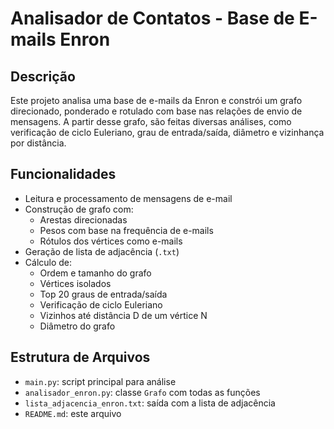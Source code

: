 # Analisador de Contatos - Base de E-mails Enron

## Descrição
Este projeto analisa uma base de e-mails da Enron e constrói um grafo direcionado, ponderado e rotulado com base nas relações de envio de mensagens. A partir desse grafo, são feitas diversas análises, como verificação de ciclo Euleriano, grau de entrada/saída, diâmetro e vizinhança por distância.

## Funcionalidades
- Leitura e processamento de mensagens de e-mail
- Construção de grafo com:
  - Arestas direcionadas
  - Pesos com base na frequência de e-mails
  - Rótulos dos vértices como e-mails
- Geração de lista de adjacência (`.txt`)
- Cálculo de:
  - Ordem e tamanho do grafo
  - Vértices isolados
  - Top 20 graus de entrada/saída
  - Verificação de ciclo Euleriano
  - Vizinhos até distância D de um vértice N
  - Diâmetro do grafo

## Estrutura de Arquivos
- `main.py`: script principal para análise
- `analisador_enron.py`: classe `Grafo` com todas as funções
- `lista_adjacencia_enron.txt`: saída com a lista de adjacência
- `README.md`: este arquivo
